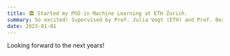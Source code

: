 ```yaml
---
title: 🏛️ Started my PhD in Machine Learning at ETH Zurich.
summary: So excited! Supervised by Prof. Julia Vogt (ETH) and Prof. Bernahrd Schölkopf (MPI). 
date: 2023-01-01
---
```


Looking forward to the next years!